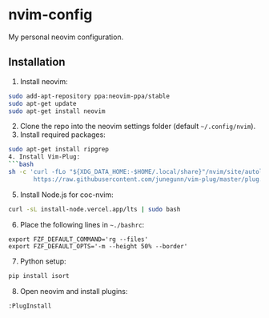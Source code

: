 # nvim-config
My personal neovim configuration.

## Installation
1. Install neovim:
```bash
sudo add-apt-repository ppa:neovim-ppa/stable
sudo apt-get update
sudo apt-get install neovim
```
2. Clone the repo into the neovim settings folder (default `~/.config/nvim`).
3. Install required packages:
```bash
sudo apt-get install ripgrep
4. Install Vim-Plug:
```bash
sh -c 'curl -fLo "${XDG_DATA_HOME:-$HOME/.local/share}"/nvim/site/autoload/plug.vim --create-dirs \
       https://raw.githubusercontent.com/junegunn/vim-plug/master/plug.vim'
```
5. Install Node.js for coc-nvim:
```bash
curl -sL install-node.vercel.app/lts | sudo bash
```
6. Place the following lines in `~./bashrc`:
```
export FZF_DEFAULT_COMMAND='rg --files'
export FZF_DEFAULT_OPTS='-m --height 50% --border'
```
7. Python setup:
```bash
pip install isort
```
8. Open neovim and install plugins:
```
:PlugInstall
```
